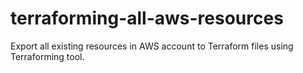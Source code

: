 # terraforming-all-aws-resources
Export all existing resources in AWS account to Terraform files using Terraforming tool.

